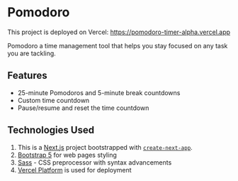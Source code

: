 # Pomodoro

This project is deployed on Vercel: https://pomodoro-timer-alpha.vercel.app

Pomodoro a time management tool that helps you stay focused on any task you are tackling.


## Features

- 25-minute Pomodoros and 5-minute break countdowns
- Custom time countdown
- Pause/resume and reset the time countdown

## Technologies Used

1. This is a [Next.js](https://nextjs.org/) project bootstrapped with [`create-next-app`](https://github.com/vercel/next.js/tree/canary/packages/create-next-app).
2. [Bootstrap 5](https://getbootstrap.com/docs/5.1/getting-started/introduction/) for web pages styling
3. [Sass](https://sass-lang.com/) - CSS preprocessor with syntax advancements
4. [Vercel Platform](https://vercel.com/new?utm_medium=default-template&filter=next.js&utm_source=create-next-app&utm_campaign=create-next-app-readme) is used for deployment


